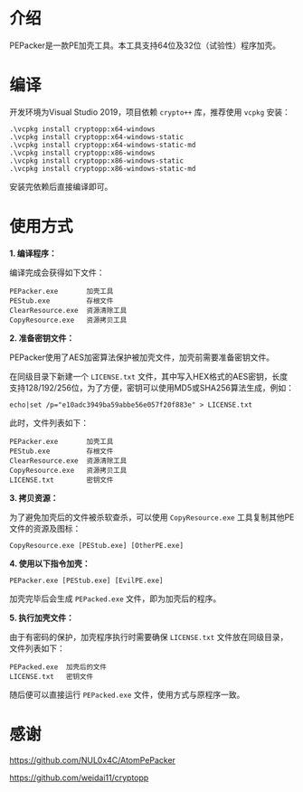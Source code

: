 # 介绍

PEPacker是一款PE加壳工具。本工具支持64位及32位（试验性）程序加壳。

# 编译

开发环境为Visual Studio 2019，项目依赖 `crypto++` 库，推荐使用 `vcpkg` 安装：

```
.\vcpkg install cryptopp:x64-windows
.\vcpkg install cryptopp:x64-windows-static
.\vcpkg install cryptopp:x64-windows-static-md
.\vcpkg install cryptopp:x86-windows
.\vcpkg install cryptopp:x86-windows-static
.\vcpkg install cryptopp:x86-windows-static-md
```

安装完依赖后直接编译即可。

# 使用方式

**1. 编译程序：** 

编译完成会获得如下文件：

```
PEPacker.exe       加壳工具
PEStub.exe         存根文件
ClearResource.exe  资源清除工具
CopyResource.exe   资源拷贝工具
```

**2. 准备密钥文件：**

PEPacker使用了AES加密算法保护被加壳文件，加壳前需要准备密钥文件。

在同级目录下新建一个 `LICENSE.txt` 文件，其中写入HEX格式的AES密钥，长度支持128/192/256位，为了方便，密钥可以使用MD5或SHA256算法生成，例如：

```
echo|set /p="e10adc3949ba59abbe56e057f20f883e" > LICENSE.txt
```

此时，文件列表如下：

```
PEPacker.exe       加壳工具
PEStub.exe         存根文件
ClearResource.exe  资源清除工具
CopyResource.exe   资源拷贝工具
LICENSE.txt        密钥文件
```

**3. 拷贝资源：**

为了避免加壳后的文件被杀软查杀，可以使用 `CopyResource.exe` 工具复制其他PE文件的资源及图标：

```
CopyResource.exe [PEStub.exe] [OtherPE.exe]
```

**4. 使用以下指令加壳：**

```` 
PEPacker.exe [PEStub.exe] [EvilPE.exe]
````

加壳完毕后会生成 `PEPacked.exe` 文件，即为加壳后的程序。

**5. 执行加壳文件：** 

由于有密码的保护，加壳程序执行时需要确保 `LICENSE.txt` 文件放在同级目录，文件列表如下：

```
PEPacked.exe  加壳后的文件
LICENSE.txt   密钥文件
```

随后便可以直接运行 `PEPacked.exe` 文件，使用方式与原程序一致。

# 感谢

https://github.com/NUL0x4C/AtomPePacker

https://github.com/weidai11/cryptopp

